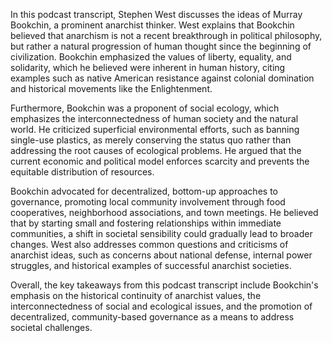 In this podcast transcript, Stephen West discusses the ideas of Murray Bookchin, a prominent anarchist thinker. West explains that Bookchin believed that anarchism is not a recent breakthrough in political philosophy, but rather a natural progression of human thought since the beginning of civilization. Bookchin emphasized the values of liberty, equality, and solidarity, which he believed were inherent in human history, citing examples such as native American resistance against colonial domination and historical movements like the Enlightenment.

Furthermore, Bookchin was a proponent of social ecology, which emphasizes the interconnectedness of human society and the natural world. He criticized superficial environmental efforts, such as banning single-use plastics, as merely conserving the status quo rather than addressing the root causes of ecological problems. He argued that the current economic and political model enforces scarcity and prevents the equitable distribution of resources.

Bookchin advocated for decentralized, bottom-up approaches to governance, promoting local community involvement through food cooperatives, neighborhood associations, and town meetings. He believed that by starting small and fostering relationships within immediate communities, a shift in societal sensibility could gradually lead to broader changes. West also addresses common questions and criticisms of anarchist ideas, such as concerns about national defense, internal power struggles, and historical examples of successful anarchist societies.

Overall, the key takeaways from this podcast transcript include Bookchin's emphasis on the historical continuity of anarchist values, the interconnectedness of social and ecological issues, and the promotion of decentralized, community-based governance as a means to address societal challenges.